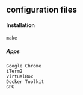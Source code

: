 ## configuration files

#### Installation

```
make
```

##### Apps
```
Google Chrome
iTerm2
VirtualBox
Docker Toolkit
GPG
```
